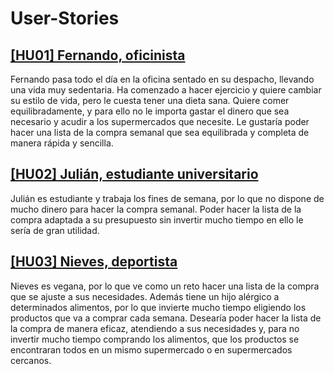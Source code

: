 # User-Stories

## [[HU01] Fernando, oficinista](https://github.com/GaelGoncalba/AutoShopping/issues/3)
Fernando pasa todo el día en la oficina sentado en su despacho, llevando una vida muy sedentaria. Ha comenzado a hacer ejercicio y quiere cambiar su estilo de vida, pero le cuesta tener una dieta sana. Quiere comer equilibradamente, y para ello no le importa gastar el dinero que sea necesario y acudir a los supermercados que necesite. Le gustaría poder hacer una lista de la compra semanal que sea equilibrada y completa de manera rápida y sencilla.

## [[HU02] Julián, estudiante universitario](https://github.com/GaelGoncalba/AutoShopping/issues/2)
Julián es estudiante y trabaja los fines de semana, por lo que no dispone de mucho dinero para hacer la compra semanal. Poder hacer la lista de la compra adaptada a su presupuesto sin invertir mucho tiempo en ello le sería de gran utilidad.

## [[HU03] Nieves, deportista](https://github.com/GaelGoncalba/AutoShopping/issues/4)
Nieves es vegana, por lo que ve como un reto hacer una lista de la compra que se ajuste a sus necesidades. Además tiene un hijo alérgico a determinados alimentos, por lo que invierte mucho tiempo eligiendo los productos que va a comprar cada semana. Desearía poder hacer la lista de la compra de manera eficaz, atendiendo a sus necesidades y, para no invertir mucho tiempo comprando los alimentos, que los productos se encontraran todos en un mismo supermercado o en supermercados cercanos.
